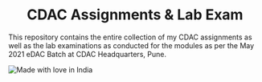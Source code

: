 <h1 align="center"> CDAC Assignments & Lab Exam</h1>


This repository contains the entire collection of my CDAC assignments as well as the lab examinations as conducted for the modules as per the May 2021 eDAC Batch at CDAC Headquarters, Pune.

![Made with love in India](https://madewithlove.now.sh/in?heart=true&colorB=%233a38dc)
